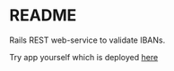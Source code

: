# README
Rails REST web-service to validate IBANs.

Try app yourself which is deployed [here](https://ibanvalidation.herokuapp.com/.)


